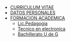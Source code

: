 <nav><ul>
        <li><a href="#">CURRICULUM VITAE </a></li>
        <li><a href="#">DATOS PERSONALES </a></li>
        <li><a href="#">FORMACION ACADEMICA </a>
            <ul><li><a href="http://www.unives.com.mx">Lic.Pedagogia</a></li>
            <li><a href="">Tecnico en electronica</a></li>
            <li><a href="">Bachillerato U de G</a></li>
              </li>
          </ul></nav>
